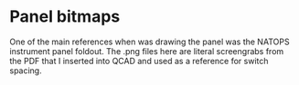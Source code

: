# Panel bitmaps

One of the main references when was drawing the panel was the NATOPS instrument panel foldout.  The .png files here
are literal screengrabs from the PDF that I inserted into QCAD and used as a reference for switch spacing.
